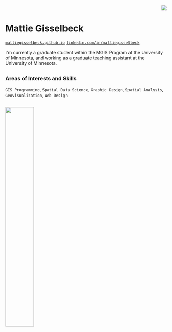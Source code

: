 <div align="right">
  <img src="https://profile-counter.glitch.me/mattiegisselbeck/count.svg?"  />
</div>

# Mattie Gisselbeck


[`mattiegisselbeck.github.io`](https://mattiegisselbeck.github.io/)
[`linkedin.com/in/mattiegisselbeck`](https://www.linkedin.com/in/mattiegisselbeck/)


I'm currently a graduate student within the MGIS Program at the University of Minnesota, and working as a graduate teaching assistant at the University of Minnesota.

##

### Areas of Interests and Skills

`GIS Programming`, `Spatial Data Science`, `Graphic Design`, `Spatial Analysis`, `Geovisualization`, `Web Design`


##
<a href="https://github.com/mattiegisselbeck/github-readme-stats"><img align="left" width="42%" src="https://github-readme-stats.vercel.app/api/top-langs/?username=mattiegisselbeck&layout=compact&theme=github_dark" /></a>
